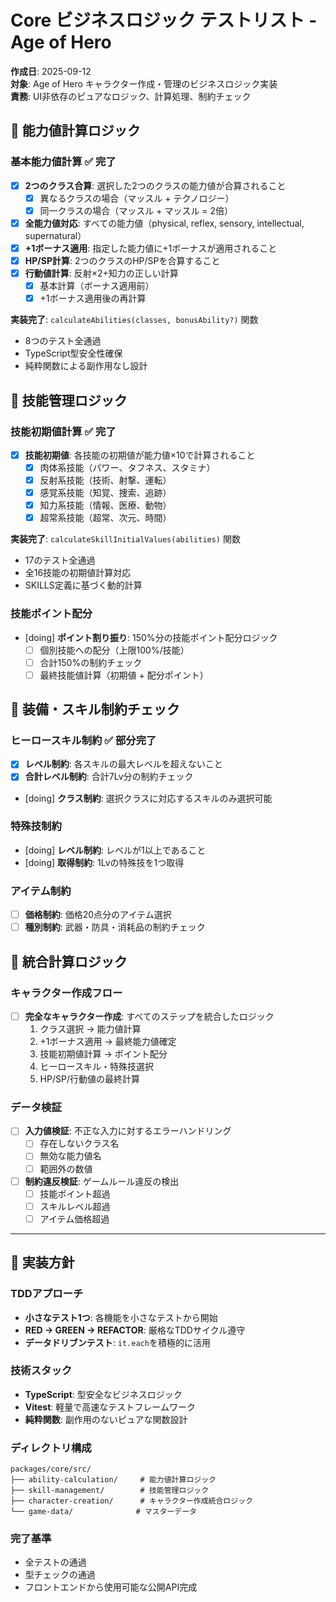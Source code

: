 # Core ビジネスロジック テストリスト - Age of Hero

**作成日**: 2025-09-12  
**対象**: Age of Hero キャラクター作成・管理のビジネスロジック実装  
**責務**: UI非依存のピュアなロジック、計算処理、制約チェック

## 🎯 能力値計算ロジック

### 基本能力値計算 ✅ **完了**
- [x] **2つのクラス合算**: 選択した2つのクラスの能力値が合算されること
  - [x] 異なるクラスの場合（マッスル + テクノロジー）
  - [x] 同一クラスの場合（マッスル + マッスル = 2倍）
- [x] **全能力値対応**: すべての能力値（physical, reflex, sensory, intellectual, supernatural）
- [x] **+1ボーナス適用**: 指定した能力値に+1ボーナスが適用されること
- [x] **HP/SP計算**: 2つのクラスのHP/SPを合算すること
- [x] **行動値計算**: 反射×2+知力の正しい計算
  - [x] 基本計算（ボーナス適用前）
  - [x] +1ボーナス適用後の再計算

**実装完了**: `calculateAbilities(classes, bonusAbility?)` 関数
- 8つのテスト全通過
- TypeScript型安全性確保
- 純粋関数による副作用なし設計

## 🎯 技能管理ロジック

### 技能初期値計算 ✅ **完了**
- [x] **技能初期値**: 各技能の初期値が能力値×10で計算されること
  - [x] 肉体系技能（パワー、タフネス、スタミナ）
  - [x] 反射系技能（技術、射撃、運転）  
  - [x] 感覚系技能（知覚、捜索、追跡）
  - [x] 知力系技能（情報、医療、動物）
  - [x] 超常系技能（超常、次元、時間）

**実装完了**: `calculateSkillInitialValues(abilities)` 関数
- 17のテスト全通過
- 全16技能の初期値計算対応
- SKILLS定義に基づく動的計算

### 技能ポイント配分
- [doing] **ポイント割り振り**: 150%分の技能ポイント配分ロジック
  - [ ] 個別技能への配分（上限100%/技能）
  - [ ] 合計150%の制約チェック
  - [ ] 最終技能値計算（初期値 + 配分ポイント）

## 🎯 装備・スキル制約チェック

### ヒーロースキル制約 ✅ **部分完了**
- [x] **レベル制約**: 各スキルの最大レベルを超えないこと
- [x] **合計レベル制約**: 合計7Lv分の制約チェック
- [doing] **クラス制約**: 選択クラスに対応するスキルのみ選択可能

### 特殊技制約  
- [doing] **レベル制約**: レベルが1以上であること
- [doing] **取得制約**: 1Lvの特殊技を1つ取得

### アイテム制約
- [ ] **価格制約**: 価格20点分のアイテム選択
- [ ] **種別制約**: 武器・防具・消耗品の制約チェック

## 🧮 統合計算ロジック

### キャラクター作成フロー
- [ ] **完全なキャラクター作成**: すべてのステップを統合したロジック
  1. クラス選択 → 能力値計算
  2. +1ボーナス適用 → 最終能力値確定  
  3. 技能初期値計算 → ポイント配分
  4. ヒーロースキル・特殊技選択
  5. HP/SP/行動値の最終計算

### データ検証
- [ ] **入力値検証**: 不正な入力に対するエラーハンドリング
  - [ ] 存在しないクラス名
  - [ ] 無効な能力値名
  - [ ] 範囲外の数値
- [ ] **制約違反検証**: ゲームルール違反の検出
  - [ ] 技能ポイント超過
  - [ ] スキルレベル超過
  - [ ] アイテム価格超過

---

## 📝 実装方針

### TDDアプローチ
- **小さなテスト1つ**: 各機能を小さなテストから開始
- **RED → GREEN → REFACTOR**: 厳格なTDDサイクル遵守
- **データドリブンテスト**: `it.each`を積極的に活用

### 技術スタック  
- **TypeScript**: 型安全なビジネスロジック
- **Vitest**: 軽量で高速なテストフレームワーク
- **純粋関数**: 副作用のないピュアな関数設計

### ディレクトリ構成
```
packages/core/src/
├── ability-calculation/     # 能力値計算ロジック
├── skill-management/        # 技能管理ロジック  
├── character-creation/      # キャラクター作成統合ロジック
└── game-data/              # マスターデータ
```

### 完了基準
- 全テストの通過
- 型チェックの通過
- フロントエンドから使用可能な公開API完成